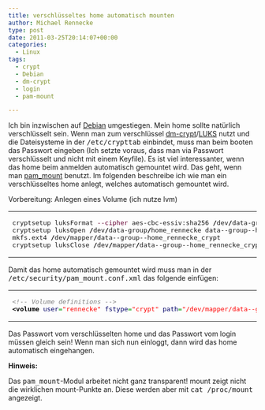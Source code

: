 ```yaml
---
title: verschlüsseltes home automatisch mounten
author: Michael Rennecke
type: post
date: 2011-03-25T20:14:07+00:00
categories:
  - Linux
tags:
  - crypt
  - Debian
  - dm-crypt
  - login
  - pam-mount

---
```

Ich bin inzwischen auf [Debian][1] umgestiegen. Mein home sollte natürlich verschlüsselt sein. Wenn man zum verschlüssel [dm-crypt][2]/[LUKS][3] nutzt und die Dateisysteme in der <tt>/etc/crypttab</tt> einbindet, muss man beim booten das Passwort eingeben (Ich setzte voraus, dass man via Passwort verschlüsselt und nicht mit einem Keyfile). Es ist viel interessanter, wenn das home beim anmelden automatisch gemountet wird. Das geht, wenn man [pam_mount][4] benutzt. Im folgenden beschreibe ich wie man ein verschlüsseltes home anlegt, welches automatisch gemountet wird. 

Vorbereitung: Anlegen eines Volume (ich nutze lvm)

<div class="wp_syntax">
  <table>
    <tr>
      <td class="code">
        <pre class="bash" style="font-family:monospace;">cryptsetup luksFormat <span style="color: #660033;">--cipher</span> aes-cbc-essiv:sha256 <span style="color: #000000; font-weight: bold;">/</span>dev<span style="color: #000000; font-weight: bold;">/</span>data-group<span style="color: #000000; font-weight: bold;">/</span>home_rennecke
cryptsetup luksOpen <span style="color: #000000; font-weight: bold;">/</span>dev<span style="color: #000000; font-weight: bold;">/</span>data-group<span style="color: #000000; font-weight: bold;">/</span>home_rennecke data--group--home_rennecke_crypt
mkfs.ext4 <span style="color: #000000; font-weight: bold;">/</span>dev<span style="color: #000000; font-weight: bold;">/</span>mapper<span style="color: #000000; font-weight: bold;">/</span>data--group--home_rennecke_crypt
cryptsetup luksClose <span style="color: #000000; font-weight: bold;">/</span>dev<span style="color: #000000; font-weight: bold;">/</span>mapper<span style="color: #000000; font-weight: bold;">/</span>data--group--home_rennecke_crypt</pre>
      </td>
    </tr>
  </table>
</div>

Damit das home automatisch gemountet wird muss man in der <tt>/etc/security/pam_mount.conf.xml</tt> das folgende einfügen:

<div class="wp_syntax">
  <table>
    <tr>
      <td class="code">
        <pre class="xml" style="font-family:monospace;"><span style="color: #808080; font-style: italic;">&lt;!-- Volume definitions --&gt;</span>
<span style="color: #009900;"><span style="color: #000000; font-weight: bold;">&lt;volume</span> <span style="color: #000066;">user</span>=<span style="color: #ff0000;">"rennecke"</span> <span style="color: #000066;">fstype</span>=<span style="color: #ff0000;">"crypt"</span> <span style="color: #000066;">path</span>=<span style="color: #ff0000;">"/dev/mapper/data--group-home--rennecke"</span> <span style="color: #000066;">mountpoint</span>=<span style="color: #ff0000;">"/home/rennecke"</span> <span style="color: #000066;">options</span>=<span style="color: #ff0000;">"fsck,noatime"</span> <span style="color: #000000; font-weight: bold;">/&gt;</span></span></pre>
      </td>
    </tr>
  </table>
</div>

Das Passwort vom verschlüsselten home und das Passwort vom login müssen gleich sein! Wenn man sich nun einloggt, dann wird das home automatisch eingehangen. 

**Hinweis:**
  
Das <tt>pam_mount</tt>-Modul arbeitet nicht ganz transparent! mount zeigt nicht die wirklichen mount-Punkte an. Diese werden aber mit <tt>cat /proc/mount</tt> angezeigt.

 [1]: http://www.debian.org/
 [2]: http://www.saout.de/misc/dm-crypt/
 [3]: http://linux.die.net/man/8/cryptsetup
 [4]: http://pam-mount.sourceforge.net/